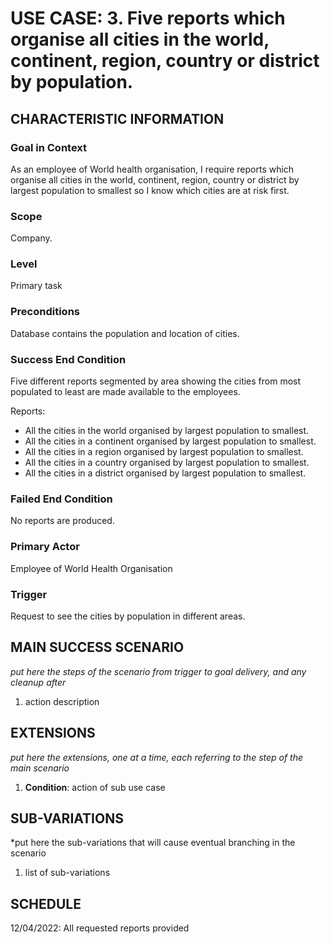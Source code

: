 # USE CASE: 3. Five reports which organise all cities in the world, continent, region, country or district by population.

## CHARACTERISTIC INFORMATION

### Goal in Context

As an employee of World health organisation, I require reports which organise all cities in the world, continent, region, country or district by largest population to smallest so I know which cities are at risk first.
### Scope

Company.

### Level

Primary task

### Preconditions

Database contains the population and location of cities.

### Success End Condition

Five different reports segmented by area showing the cities from most populated to least are made available to the employees.

Reports:
 - All the cities in the world organised by largest population to smallest.
 - All the cities in a continent organised by largest population to smallest.
 - All the cities in a region organised by largest population to smallest.
 - All the cities in a country organised by largest population to smallest.
 - All the cities in a district organised by largest population to smallest.

### Failed End Condition

No reports are produced.

### Primary Actor

Employee of World Health Organisation

### Trigger

Request to see the cities by population in different areas.

## MAIN SUCCESS SCENARIO

*put here the steps of the scenario from trigger to goal delivery, and any cleanup after*

1. action description

## EXTENSIONS

*put here the extensions, one at a time, each referring to the step of the main scenario*

1. **Condition**: action of sub use case

## SUB-VARIATIONS

*put here the sub-variations that will cause eventual branching in the scenario

1. list of sub-variations

## SCHEDULE

12/04/2022: All requested reports provided 